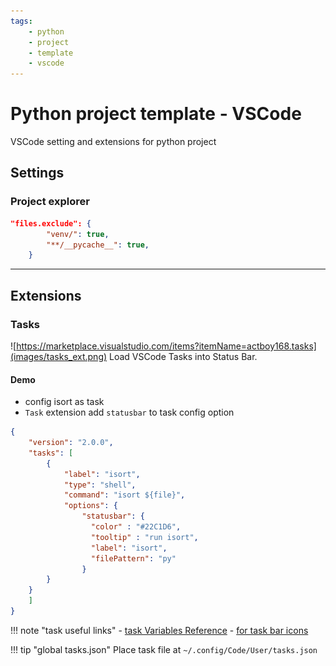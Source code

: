 ```yaml
---
tags:
    - python
    - project
    - template
    - vscode
---
```

# Python project template - VSCode
VSCode setting and extensions for python project

## Settings
### Project explorer
```json title="exclude files"
"files.exclude": {
        "venv/": true,
        "**/__pycache__": true,
    }
```

---

## Extensions
### Tasks
![https://marketplace.visualstudio.com/items?itemName=actboy168.tasks](images/tasks_ext.png)
Load VSCode Tasks into Status Bar.

#### Demo
- config isort as task
- `Task` extension add `statusbar` to task config option 
```json
{
    "version": "2.0.0",
    "tasks": [
        {
            "label": "isort",
            "type": "shell",
            "command": "isort ${file}",
            "options": {
                "statusbar": {
                  "color" : "#22C1D6",
                  "tooltip" : "run isort",
                  "label": "isort",
                  "filePattern": "py"
                }
        }
    }
    ]
}
```

!!! note "task useful links"
    - [task Variables Reference](https://code.visualstudio.com/docs/editor/variables-reference)
    - [for task bar icons](https://code.visualstudio.com/api/references/icons-in-labels)
     

!!! tip "global tasks.json"
    Place task file at `~/.config/Code/User/tasks.json`
     